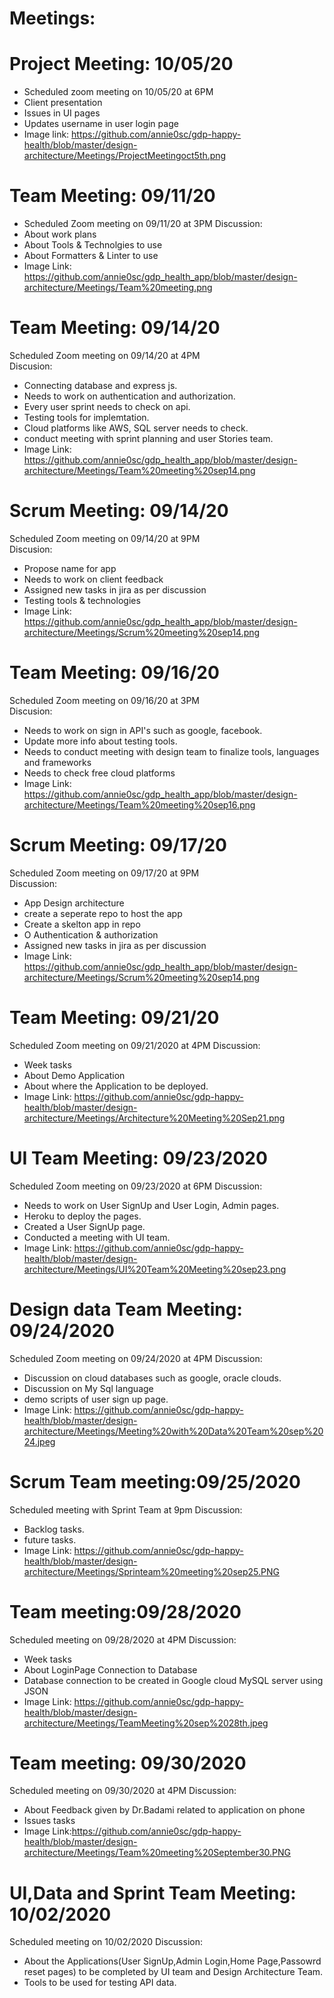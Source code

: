 # Meetings:

# Project Meeting: 10/05/20
- Scheduled zoom meeting on 10/05/20 at 6PM
- Client presentation
- Issues in UI pages
- Updates username in user login page
- Image link: https://github.com/annie0sc/gdp-happy-health/blob/master/design-architecture/Meetings/ProjectMeetingoct5th.png

# Team Meeting: 09/11/20
- Scheduled Zoom meeting on 09/11/20 at 3PM
Discussion:
- About work plans
- About Tools & Technolgies to use
- About Formatters & Linter to use
- Image Link: https://github.com/annie0sc/gdp_health_app/blob/master/design-architecture/Meetings/Team%20meeting.png

# Team Meeting: 09/14/20
Scheduled Zoom meeting on 09/14/20 at 4PM  
Discusion:
- Connecting database and express js.
- Needs to work on authentication and authorization.
- Every user sprint needs to check on api.
- Testing tools for implemtation.
- Cloud platforms like AWS, SQL server needs to check.
- conduct meeting with sprint planning and user Stories team.
- Image Link: https://github.com/annie0sc/gdp_health_app/blob/master/design-architecture/Meetings/Team%20meeting%20sep14.png

# Scrum Meeting: 09/14/20
Scheduled Zoom meeting on 09/14/20 at 9PM  
Discusion:
- Propose name for app
- Needs to work on client feedback
- Assigned new tasks in jira as per discussion
- Testing tools & technologies
- Image Link: https://github.com/annie0sc/gdp_health_app/blob/master/design-architecture/Meetings/Scrum%20meeting%20sep14.png

# Team Meeting: 09/16/20
Scheduled Zoom meeting on 09/16/20 at 3PM  
Discusion:
- Needs to work on sign in API's such as google, facebook.
- Update more info about testing tools.
- Needs to conduct meeting with design team to finalize tools, languages and frameworks
- Needs to check free cloud platforms 
- Image Link: https://github.com/annie0sc/gdp_health_app/blob/master/design-architecture/Meetings/Team%20meeting%20sep16.png

# Scrum Meeting: 09/17/20
Scheduled Zoom meeting on 09/17/20 at 9PM  
Discussion:
- App Design architecture
- create a seperate repo to host the app
- Create a skelton app in repo
- O Authentication & authorization
- Assigned new tasks in jira as per discussion
- Image Link: https://github.com/annie0sc/gdp_health_app/blob/master/design-architecture/Meetings/Scrum%20meeting%20sep14.png

# Team Meeting: 09/21/20
Scheduled Zoom meeting on 09/21/2020 at 4PM
Discussion:  
- Week tasks
- About Demo Application
- About where the Application to be deployed.
- Image Link: https://github.com/annie0sc/gdp-happy-health/blob/master/design-architecture/Meetings/Architecture%20Meeting%20Sep21.png

# UI Team Meeting: 09/23/2020
Scheduled Zoom meeting on 09/23/2020 at 6PM
Discussion:
- Needs to work on User SignUp and User Login, Admin pages. 
- Heroku to deploy the pages.
- Created a User SignUp page.
- Conducted a meeting with UI team.
- Image Link: https://github.com/annie0sc/gdp-happy-health/blob/master/design-architecture/Meetings/UI%20Team%20Meeting%20sep23.png

# Design data Team Meeting: 09/24/2020
Scheduled Zoom meeting on 09/24/2020 at 4PM
Discussion:
- Discussion on cloud databases such as google, oracle clouds.
- Discussion on My Sql language
- demo scripts of user sign up page.
- Image Link: https://github.com/annie0sc/gdp-happy-health/blob/master/design-architecture/Meetings/Meeting%20with%20Data%20Team%20sep%2024.jpeg

# Scrum Team meeting:09/25/2020
Scheduled meeting with Sprint Team at 9pm
Discussion:
- Backlog tasks.
- future tasks.
- Image Link: https://github.com/annie0sc/gdp-happy-health/blob/master/design-architecture/Meetings/Sprinteam%20meeting%20sep25.PNG

# Team meeting:09/28/2020
Scheduled meeting on 09/28/2020 at 4PM
Discussion:
- Week tasks
- About LoginPage Connection to Database 
- Database connection to be created in Google cloud MySQL server using JSON
- Image Link: https://github.com/annie0sc/gdp-happy-health/blob/master/design-architecture/Meetings/TeamMeeting%20sep%2028th.jpeg

# Team meeting: 09/30/2020
Scheduled meeting on 09/30/2020 at 4PM
Discussion:
- About Feedback given by Dr.Badami related to application on phone
- Issues tasks
- Image Link:https://github.com/annie0sc/gdp-happy-health/blob/master/design-architecture/Meetings/Team%20meeting%20September30.PNG

# UI,Data and Sprint Team Meeting: 10/02/2020
Scheduled meeting on 10/02/2020
Discussion:
- About the Applications(User SignUp,Admin Login,Home Page,Passowrd reset pages) to be completed by UI team and Design Architecture Team.
- Tools to be used for testing API data.
